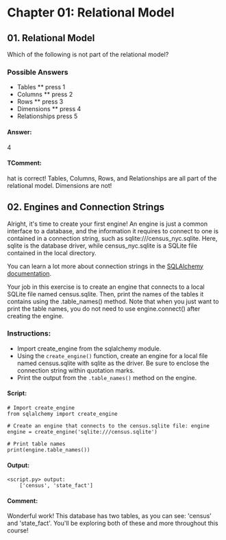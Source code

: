 # Chapter 01: Relational Model

## 01. Relational Model
Which of the following is not part of the relational model?

### Possible Answers
* Tables
** press 1
* Columns
** press 2
* Rows
** press 3
* Dimensions
** press 4
* Relationships
press 5

#### Answer:
4

#### TComment:
hat is correct! Tables, Columns, Rows, and Relationships are all part of the relational model. Dimensions are not!

## 02. Engines and Connection Strings
Alright, it's time to create your first engine! An engine is just a common interface to a database, and the information it requires to connect to one is contained in a connection string, such as sqlite:///census_nyc.sqlite. Here, sqlite is the database driver, while census_nyc.sqlite is a SQLite file contained in the local directory.

You can learn a lot more about connection strings in the <a href="http://docs.sqlalchemy.org/en/latest/core/engines.html#database-urls">SQLAlchemy documentation</a>.

Your job in this exercise is to create an engine that connects to a local SQLite file named census.sqlite. Then, print the names of the tables it contains using the .table_names() method. Note that when you just want to print the table names, you do not need to use engine.connect() after creating the engine.

### Instructions:
* Import create_engine from the sqlalchemy module.
* Using the `create_engine()` function, create an engine for a local file named census.sqlite with sqlite as the driver. Be sure to enclose the connection string within quotation marks.
* Print the output from the `.table_names()` method on the engine.

#### Script:
```
# Import create_engine
from sqlalchemy import create_engine

# Create an engine that connects to the census.sqlite file: engine
engine = create_engine('sqlite:///census.sqlite')

# Print table names
print(engine.table_names())
```
#### Output:
```
<script.py> output:
    ['census', 'state_fact']
```
#### Comment:
Wonderful work! This database has two tables, as you can see: 'census' and 'state_fact'. You'll be exploring both of these and more throughout this course!
